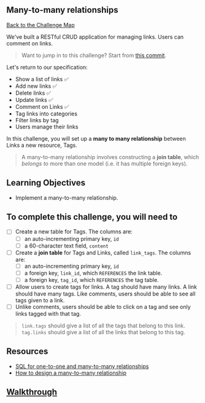 ## Many-to-many relationships

[Back to the Challenge Map](00_challenge_map.md)

We've built a RESTful CRUD application for managing links. Users can comment on links.

> Want to jump in to this challenge? Start from [this commit](https://github.com/sjmog/bookmark_manager/commit/c81305935bf16747f16bb20466d4c75d5e1d667d).

Let's return to our specification:

* Show a list of links :white_check_mark:
* Add new links :white_check_mark:
* Delete links :white_check_mark:
* Update links :white_check_mark:
* Comment on Links :white_check_mark:
* Tag links into categories
* Filter links by tag
* Users manage their links

In this challenge, you will set up a **many to many relationship** between Links a new resource, Tags.

> A many-to-many relationship involves constructing a **join table**, which _belongs to_ more than one model (i.e. it has multiple foreign keys).

## Learning Objectives

* Implement a many-to-many relationship.

## To complete this challenge, you will need to

- [ ] Create a new table for Tags. The columns are:
  - [ ] an auto-incrementing primary key, `id`
  - [ ] a 60-character text field, `content`
- [ ] Create a **join table** for Tags and Links, called `link_tags`. The columns are:
  - [ ] an auto-incrementing primary key, `id`
  - [ ] a foreign key, `link_id`, which `REFERENCES` the link table.
  - [ ] a foreign key, `tag_id`, which `REFERENCES` the tag table.
- [ ] Allow users to create tags for links. A tag should have many links. A link should have many tags. Like comments, users should be able to see all tags given to a link.
- [ ] Unlike comments, users should be able to click on a tag and see only links tagged with that tag.

> `link.tags` should give a list of all the tags that belong to this link.
> `tag.links` should give a list of all the links that belong to this tag.

## Resources

* [SQL for one-to-one and many-to-many relationships](https://stackoverflow.com/questions/7296846/how-to-implement-one-to-one-one-to-many-and-many-to-many-relationships-while-de)
* [How to design a many-to-many relationship](https://dzone.com/articles/how-to-handle-a-many-to-many-relationship-in-datab)

## [Walkthrough](walkthroughs/14.md)

